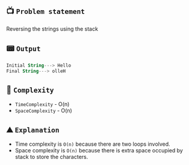 ## 📺 `Problem statement`
Reversing the strings using the stack  

## 📟 `Output`
```kotlin
Initial String---> Hello
Final String---> olleH
```

## 🧭 `Complexity`
* `TimeComplexity` - O(n)
* `SpaceComplexity` - O(n)

## ⛰️ `Explanation`
* Time complexity is `O(n)` because there are two loops involved.
* Space complexity is `O(n)` because there is extra space occupied by stack to store the characters.
